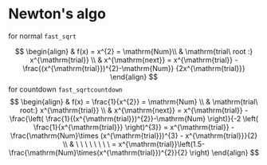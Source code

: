 # Newton's algo

for normal `fast_sqrt`

$$
\begin{align}
 & f(x) = x^{2} = \mathrm{Num}\\
 & \mathrm{trial\ root :} x^{\mathrm{trial}} \\
 & x^{\mathrm{next}} = x^{\mathrm{trial}} - \frac{(x^{\mathrm{trial}})^{2}-\mathrm{Num}} {2x^{\mathrm{trial}}}
\end{align}
$$
for countdown `fast_sqrtcountdown`
$$
\begin{align}
 & f(x) = \frac{1}{x^{2}} = \mathrm{Num} \\
 & \mathrm{trial\  root:} x^{\mathrm{trial}}  \\
 & x^{\mathrm{next}} = x^{\mathrm{trial}} - \frac{\left( \frac{1}{(x^{\mathrm{trial}})^{2}}-\mathrm{Num} \right)}{-2 \left( \frac{1}{x^{\mathrm{trial}}} \right)^{3}} = x^{\mathrm{trial}} - \frac{\mathrm{Num}\times (x^{\mathrm{trial}})^{3} - x^{\mathrm{trial}}}{2}  \\
 &  \ \ \ \ \ \ \ \ = x^{\mathrm{trial}}\left(1.5- \frac{\mathrm{Num}\times(x^{\mathrm{trial}})^{2}}{2}   \right) 
\end{align}
$$
